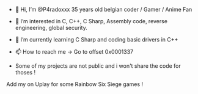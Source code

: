 - 👋 Hi, I’m @P4radoxxx 35 years old belgian coder / Gamer / Anime Fan
- 👀 I’m interested in C, C++, C Sharp, Assembly code, reverse engineering, global security.
- 🌱 I’m currently learning C Sharp and coding basic drivers in C++
- 📫 How to reach me -> Go to offset 0x0001337

- Some of my projects are not public and i won't share the code for thoses !

Add my on Uplay for some Rainbow Six Siege games !

<!---
P4radoxxx/P4radoxxx is a ✨ special ✨ repository because its `README.md` (this file) appears on your GitHub profile.
You can click the Preview link to take a look at your changes.
--->
